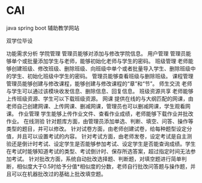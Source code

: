 # CAI
java spring boot 辅助教学网站

双学位毕设

功能需求分析
学院管理
管理员能够对添加与修改学院信息。
用户管理
管理员能够单个或批量添加学生与老师，能够初始化老师与学生的密码。
班级管理
老师能够创建班级、修改班级、删除班级、向班级中单个或者批量导入学生、删除班级中的学生、初始化班级中学生的密码。
管理员能够查看班级与删除班级。
课程管理
管理员能够创建与修改课程，能够创建与修改课程的“章”和“节”。
师生交流
老师与学生可以通过该模块收发信息、删除信息、回复信息。
班级资源共享
老师能够上传班级资源、学生可以下载班级资源。
网课
提供在线的与大纲匹配的网课，由老师自己创建网课、上传网课、删减网课，管理员也可以删减网课，学生观看网课。
作业管理
学生能够上传作业文件、查看作业成绩，老师能够下载作业并批改作业。
在线测验
针对题库方面，由管理员添加单选、判断、填空、问答、操作等类型的题目，并可以修改。
针对试卷方面，由老师创建试卷，给每种题型设定分值，并且可以设置考试的内容。
针对考试方面，由老师发卷，设定考试是自主测验还是倒计时考试、设定学生是否能够参加考试、设定学生是否能查询成绩。学生在考试时能够知道考试的类型、考试倒计时、保存所选答案，超过指定时间无法参加考试。
针对批改方面，系统自动批改选择题、判断题，对填空题进行简单判断，相似度大于0.5时给予分值*相似度的分数，老师自行批改问答题与操作题，并且可以在机器批改过的基础上批改填空题。

